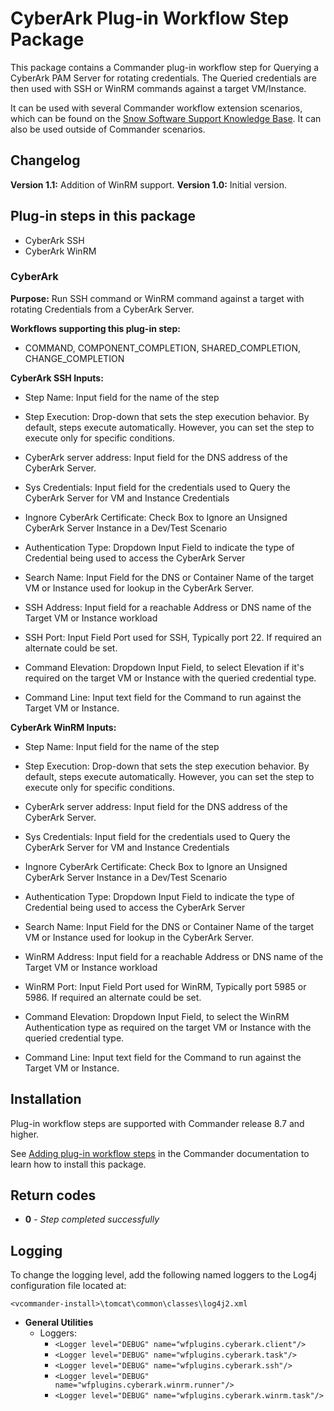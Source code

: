 # CyberArk Plug-in Workflow Step Package

This package contains a Commander plug-in workflow step for Querying a CyberArk PAM Server for rotating credentials. The Queried credentials are then used with SSH or WinRM commands against a target VM/Instance.

It can be used with several Commander workflow extension scenarios, which can be found on the [Snow Software Support Knowledge Base](https://community.snowsoftware.com). It can also be used outside of Commander scenarios.

## Changelog

**Version 1.1:** Addition of WinRM support.
**Version 1.0:** Initial version.

## Plug-in steps in this package

+ CyberArk SSH
+ CyberArk WinRM

### CyberArk

**Purpose:** Run SSH command or WinRM command against a target with rotating Credentials from a CyberArk Server.

**Workflows supporting this plug-in step:**

 * COMMAND, COMPONENT_COMPLETION, SHARED_COMPLETION, CHANGE_COMPLETION

**CyberArk SSH Inputs:**

* Step Name: Input field for the name of the step
* Step Execution: Drop-down that sets the step execution behavior. By default, steps execute automatically. However, you can set the step to execute only for specific conditions.
* CyberArk server address: Input field for the DNS address of the CyberArk Server. 
* Sys Credentials: Input field for the credentials used to Query the CyberArk Server for VM and Instance Credentials
* Ingnore CyberArk Certificate: Check Box to Ignore an Unsigned CyberArk Server Instance in a Dev/Test Scenario
* Authentication Type: Dropdown Input Field to indicate the type of Credential being used to access the CyberArk Server
* Search Name: Input Field for the DNS or Container Name of the target VM or Instance used for lookup in the CyberArk Server.

* SSH Address: Input field for a reachable Address or DNS name of the Target VM or Instance workload
* SSH Port: Input Field Port used for SSH, Typically port 22. If required an alternate could be set. 
* Command Elevation: Dropdown Input Field, to select Elevation if it's required on the target VM or Instance with the queried credential type. 
* Command Line: Input text field for the Command to run against the Target VM or Instance. 

**CyberArk WinRM Inputs:**

* Step Name: Input field for the name of the step
* Step Execution: Drop-down that sets the step execution behavior. By default, steps execute automatically. However, you can set the step to execute only for specific conditions.
* CyberArk server address: Input field for the DNS address of the CyberArk Server. 
* Sys Credentials: Input field for the credentials used to Query the CyberArk Server for VM and Instance Credentials
* Ingnore CyberArk Certificate: Check Box to Ignore an Unsigned CyberArk Server Instance in a Dev/Test Scenario
* Authentication Type: Dropdown Input Field to indicate the type of Credential being used to access the CyberArk Server
* Search Name: Input Field for the DNS or Container Name of the target VM or Instance used for lookup in the CyberArk Server.

* WinRM Address: Input field for a reachable Address or DNS name of the Target VM or Instance workload
* WinRM Port: Input Field Port used for WinRM, Typically port 5985 or 5986. If required an alternate could be set. 
* Command Elevation: Dropdown Input Field, to select the WinRM Authentication type as required on the target VM or Instance with the queried credential type. 
* Command Line: Input text field for the Command to run against the Target VM or Instance. 

## Installation

Plug-in workflow steps are supported with Commander release 8.7 and higher. 

See [Adding plug-in workflow steps](https://docs.snowsoftware.com/commander/admin-portal/Using-Plug-In-WF-Steps.htm) in the Commander documentation to learn how to install this package. 

## Return codes
+ **0** - *Step completed successfully*


## Logging
To change the logging level, add the following named loggers to the Log4j configuration file located at: 

`<vcommander-install>\tomcat\common\classes\log4j2.xml` 

+ **General Utilities**
    + Loggers:
      + `<Logger level="DEBUG" name="wfplugins.cyberark.client"/>`
      + `<Logger level="DEBUG" name="wfplugins.cyberark.task"/>`
      + `<Logger level="DEBUG" name="wfplugins.cyberark.ssh"/>`
      + `<Logger level="DEBUG" name="wfplugins.cyberark.winrm.runner"/>`
      + `<Logger level="DEBUG" name="wfplugins.cyberark.winrm.task"/>`


